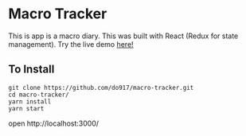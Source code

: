 # Macro Tracker

This is app is a macro diary.  This was built with React (Redux for state management).  Try the live demo [here!](https://macro-tracker-do917.herokuapp.com/)

## To Install
```
git clone https://github.com/do917/macro-tracker.git
cd macro-tracker/
yarn install
yarn start
```

open http://localhost:3000/
